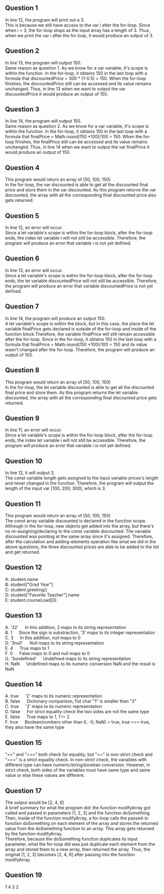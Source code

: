 ## Question 1
In line 12, the program will print out a 3. </br>
This is because we still have access to the var i after the for-loop. Since when i = 3, the for-loop stops as the input array has a length of 3. Thus, when we print the var i after the for loop, it would produce an output of 3. 

## Question 2
In line 13, the program will output 150. </br>
Same reason as question 1. As we know for a var variable, it's scope is within the function. In the for-loop, it obtains 150 in the last loop with a formula that discountedPrice = 300 * (1-0.5) = 150. When the for-loop finishes, the discountedPrice still can be accessed and its value remains unchanged. Thus, in line 13 when we want to output the var discountedPrice it would produce an output of 150.

## Question 3
In line 14, the program will output 150. </br>
Same reason as question 2. As we know for a var variable, it's scope is within the function. In the for-loop, it obtains 150 in the last loop with a formula that finalPrice = Math.round(150 *100)/100 = 150. When the for-loop finishes, the finalPrice still can be accessed and its value remains unchanged. Thus, in line 14 when we want to output the var finalPrice it would produce an output of 150.

## Question 4
This program would return an array of [50, 100, 150] </br>
In the for-loop, the var discounted is able to get all the discounted final price and store them in the var discounted. As this program returns the var discounted, the array with all the corresponding final discounted price also gets returned.

## Question 5
In line 12, an error will occur. </br>
Since a let variable's scope is within the for-loop block, after the for-loop ends, the index let variable i will not still be accessible. Therefore, the program will produce an error that variable i is not yet defined. 

## Question 6
In line 13, an error will occur. </br>
Since a let variable's scope is within the for-loop block, after the for-loop ends, the let variable discountedPrice will not still be accessible. Therefore, the program will produce an error that variable discountedPrice is not yet defined. 

## Question 7
In line 14, the program will produce an output 150. </br>
A let variable's scope is within the block, but in this case, the place the let variable finalPrice gets declared is outside of the for-loop and inside of the function block.Therefore, the variable finalPrice will still remain accessible after the for-loop. Since in the for-loop, it obtains 150 in the last loop with a formula that finalPrice = Math.round(150 *100)/100 = 150 and its value wasn't changed after the for-loop. Therefore, the program will produce an output of 150. 

## Question 8
This program would return an array of [50, 100, 150] </br>
In the for-loop, the let variable discounted is able to get all the discounted final price and store them. As this program returns the let variable discounted, the array with all the corresponding final discounted price gets returned.

## Question 9
In line 11, an error will occur. </br>
Since a let variable's scope is within the for-loop block, after the for-loop ends, the index let variable i will not still be accessible. Therefore, the program will produce an error that variable i is not yet defined. 

## Question 10
In line 12, it will output 3. </br>
The const variable length gets assigned to the input variable prices's length and never changed in the function. Therefore, the program will output the length of the input var [100, 200, 300], which is 3. 

## Question 11
This program would return an array of [50, 100, 150] </br>
The const array variable discounted is declared in the function scope. Although in the for-loop, new objects get added into the array, but there's no re-assigning/declaring to the const variable discounted. The variable discounted was pointing at the same array since it's assigned. Therefore, after the calculation and adding-elements operation like what we did in the above questions, the three discounted prices are able to be added to the list and get returned. 

## Question 12
A: student.name</br>
B: student["Grad Year"]</br>
C: student.greeting()</br>
D: student["Favorite Teacher"].name</br>
E: student.courseLoad[0]</br>

## Question 13
A. '32' &emsp; In this addition, 2 maps to its string representation </br>
B. 1 &emsp; Since the sign is substraction, '3' maps to its integer representation </br>
C. 3 &emsp; In this addition, null maps to 0 </br>
D. '3null' &emsp; Null maps to its string representation</br>
E. 4 &emsp; True maps to 1</br>
F. 0 &emsp; False maps to 0 and null maps to 0</br>
G. '3undefined' &emsp; Undefined maps to its string representation</br>
H. NaN &emsp; Undefined maps to its numeric conversion NaN and the result is NaN</br>

## Question 14
A. true &emsp; '2' maps to its numeric representation </br>
B. false &emsp; Dictionary comparison, fist char "1" is smaller than "2" </br>
C. true &emsp; '2' maps to its numeric representation </br>
D. false &emsp; For strict equality check the two sides are not the same type</br>
E. false &emsp; True maps to 1, 1 != 2</br>
F. true &emsp; Boolean(numbers other than 0, -0, NaN) = true, true === true, they also have the same type</br>

## Question 15
"==" and "===" both check for equality, but "==" is non-strict check and "===" is a strict equality check. In non-strict check, the variables with different type can have numeric/string/boolean conversion. However, in strict check, both sides of the variables must have same type and same value or else these values are different. 

## Question 17
The output would be [2, 4, 6] </br>
A brief summary for what the program did: the function modifyArray got called and passed in parameters [1, 2, 3] and the function doSomething. Then, inside of the function modifyArray, a for-loop calls the passed-in function doSomething on each element of the array and stores the returned value from the doSomething function to an array. This array gets returned by the function modifyArray. </br>
Therefore, because the doSomething function duplicates its input parameter, what the for-loop did was just duplicate each element from the array and stored them to a new array, then returned the array. Thus, the original [1, 2, 3] becomes [2, 4, 6] after passing into the function modifyArray. 

## Question 19
1 4 3 2